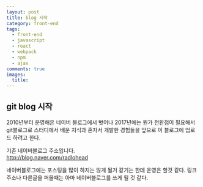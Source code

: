 ```yaml
---
layout: post
title: blog 시작
category: front-end
tags:
  - front-end
  - javascript
  - react
  - webpack
  - npm
  - ajax
comments: true
images:
  title:
---
```


## git blog 시작    

<!--more-->

2010년부터 운영해온 네이버 블로그에서 벗어나 2017년에는 뭔가 전환점이 필요해서 
git블로그로 스터디에서 배운 지식과 혼자서 개발한 경험들을 앞으로 이 블로그에 업로드
하려고 한다. 

기존 네이버블로그 주소입니다.<br>
<a href="http://blog.naver.com/radlohead">http://blog.naver.com/radlohead</a>

네이버블로그에는 포스팅을 많이 하지는 않게 될거 같기는 한데
운영은 할것 같다. 링크주소나 다른글을 퍼올때는 아마 네이버블로그를 쓰게 될 것 같다.